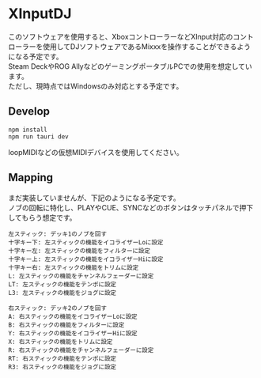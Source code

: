 # XInputDJ

このソフトウェアを使用すると、XboxコントローラーなどXInput対応のコントローラーを使用してDJソフトウェアであるMixxxを操作することができるようになる予定です。  
Steam DeckやROG AllyなどのゲーミングポータブルPCでの使用を想定しています。  
ただし、現時点ではWindowsのみ対応とする予定です。  

## Develop

```
npm install
npm run tauri dev
```

loopMIDIなどの仮想MIDIデバイスを使用してください。

## Mapping

まだ実装していませんが、下記のようになる予定です。  
ノブの回転に特化し、PLAYやCUE、SYNCなどのボタンはタッチパネルで押下してもらう想定です。  

```
左スティック: デッキ1のノブを回す
十字キー下: 左スティックの機能をイコライザーLoに設定
十字キー左: 左スティックの機能をフィルターに設定
十字キー上: 左スティックの機能をイコライザーHiに設定
十字キー右: 左スティックの機能をトリムに設定
L: 左スティックの機能をチャンネルフェーダーに設定
LT: 左スティックの機能をテンポに設定
L3: 左スティックの機能をジョグに設定

右スティック: デッキ2のノブを回す
A: 右スティックの機能をイコライザーLoに設定
B: 右スティックの機能をフィルターに設定
Y: 右スティックの機能をイコライザーHiに設定
X: 右スティックの機能をトリムに設定
R: 右スティックの機能をチャンネルフェーダーに設定
RT: 右スティックの機能をテンポに設定
R3: 右スティックの機能をジョグに設定
```
